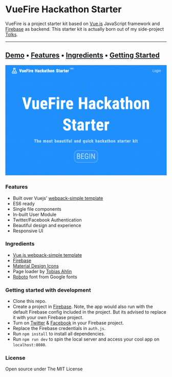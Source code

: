 # VueFire Hackathon Starter

VueFire is a project starter kit based on [Vue.js]() JavaScript framework and [Firebase]() as backend. This starter kit is actually born out of my side-project [Tolks]().

---
[Demo](http://kushagragour.in/vuefire-hackathon-starter/) • [Features](#features) • [Ingredients](#ingredients) • [Getting Started](#getting-started-with-development)
---

![](/screenshots/screenshot1.png)

### Features

- Built over Vuejs' [webpack-simple template](https://github.com/vuejs-templates/webpack-simple)
- ES6 ready
- Single file components
- In-built User Module
- Twitter/Facebook Authentication
- Beautiful design and experience
- Responsive UI

### Ingredients

- [Vue.js webpack-simple template](https://github.com/vuejs-templates/webpack-simple)
- [Firebase](https://firebase.google.com)
- [Material Design Icons](https://materialdesignicons.com/)
- Page loader by [Tobias Ahlin](http://tobiasahlin.com/spinkit/)
- [Roboto](https://fonts.google.com/specimen/Roboto) font from Google fonts

### Getting started with development

- Clone this repo.
- Create a project in [Firebase](https://console.firebase.google.com/). Note, the app would also run with the default Firebase config included in the project. But its advised to replace it with your own Firebase project.
- Turn on [Twitter](https://firebase.google.com/docs/auth/web/twitter-login) & [Facebook](https://firebase.google.com/docs/auth/web/facebook-login) in your Firebase project.
- Replace the Firebase credentials in `auth.js`.
- Run `npm install` to install all dependencies.
- Run `npm run dev` to spin the local server and access your cool app on `localhost:8080`.

### License

Open source under The MIT License
